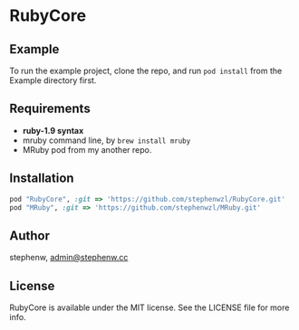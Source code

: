 # RubyCore

## Example

To run the example project, clone the repo, and run `pod install` from the Example directory first.

## Requirements
- **ruby-1.9 syntax**
- mruby command line, by `brew install mruby`
- MRuby pod from my another repo.

## Installation

```ruby
pod "RubyCore", :git => 'https://github.com/stephenwzl/RubyCore.git'
pod "MRuby", :git => 'https://github.com/stephenwzl/MRuby.git'
```

## Author

stephenw, admin@stephenw.cc

## License

RubyCore is available under the MIT license. See the LICENSE file for more info.
